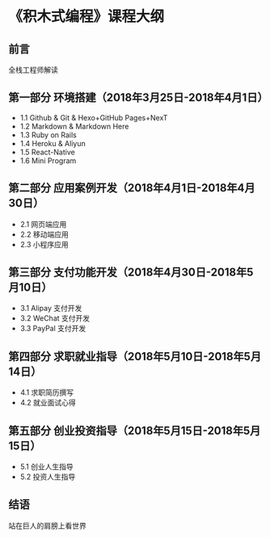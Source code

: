 # 《积木式编程》课程大纲

## 前言

全栈工程师解读

## 第一部分 环境搭建（2018年3月25日-2018年4月1日）

- 1.1 Github & Git & Hexo+GitHub Pages+NexT
- 1.2 Markdown & Markdown Here
- 1.3 Ruby on Rails
- 1.4 Heroku & Aliyun
- 1.5 React-Native
- 1.6 Mini Program

## 第二部分 应用案例开发（2018年4月1日-2018年4月30日）
- 2.1 网页端应用
- 2.2 移动端应用
- 2.3 小程序应用

## 第三部分 支付功能开发（2018年4月30日-2018年5月10日）
- 3.1 Alipay 支付开发
- 3.2 WeChat 支付开发
- 3.3 PayPal 支付开发

## 第四部分 求职就业指导（2018年5月10日-2018年5月14日）
- 4.1 求职简历撰写
- 4.2 就业面试心得

## 第五部分 创业投资指导（2018年5月15日-2018年5月15日）
- 5.1 创业人生指导
- 5.2 投资人生指导

## 结语

站在巨人的肩膀上看世界
